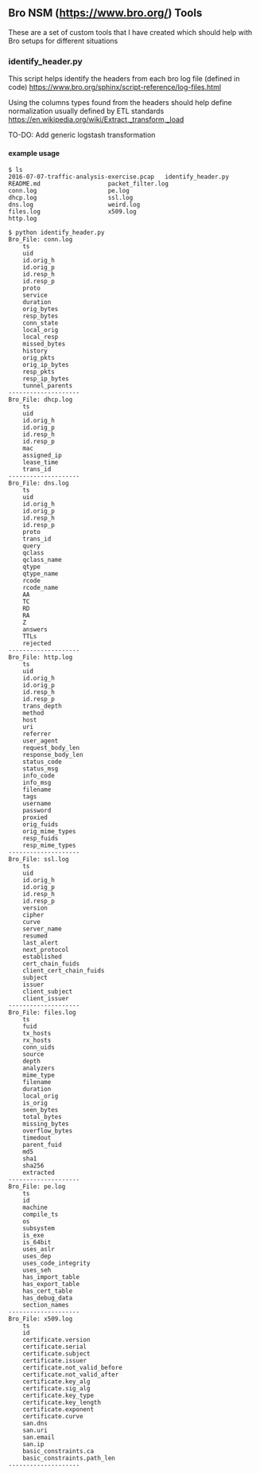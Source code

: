## Bro NSM (https://www.bro.org/) Tools

These are a set of custom tools that I have created which should help
with Bro setups for different situations

### identify_header.py
This script helps identify the headers from each bro log file (defined in code)
https://www.bro.org/sphinx/script-reference/log-files.html

Using the columns types found from the headers should help define normalization
usually defined by ETL standards
https://en.wikipedia.org/wiki/Extract,_transform,_load

TO-DO: Add generic logstash transformation

#### example usage
```
$ ls
2016-07-07-traffic-analysis-exercise.pcap   identify_header.py
README.md                   packet_filter.log
conn.log                    pe.log
dhcp.log                    ssl.log
dns.log                     weird.log
files.log                   x509.log
http.log

$ python identify_header.py
Bro_File: conn.log
    ts
    uid
    id.orig_h
    id.orig_p
    id.resp_h
    id.resp_p
    proto
    service
    duration
    orig_bytes
    resp_bytes
    conn_state
    local_orig
    local_resp
    missed_bytes
    history
    orig_pkts
    orig_ip_bytes
    resp_pkts
    resp_ip_bytes
    tunnel_parents
--------------------
Bro_File: dhcp.log
    ts
    uid
    id.orig_h
    id.orig_p
    id.resp_h
    id.resp_p
    mac
    assigned_ip
    lease_time
    trans_id
--------------------
Bro_File: dns.log
    ts
    uid
    id.orig_h
    id.orig_p
    id.resp_h
    id.resp_p
    proto
    trans_id
    query
    qclass
    qclass_name
    qtype
    qtype_name
    rcode
    rcode_name
    AA
    TC
    RD
    RA
    Z
    answers
    TTLs
    rejected
--------------------
Bro_File: http.log
    ts
    uid
    id.orig_h
    id.orig_p
    id.resp_h
    id.resp_p
    trans_depth
    method
    host
    uri
    referrer
    user_agent
    request_body_len
    response_body_len
    status_code
    status_msg
    info_code
    info_msg
    filename
    tags
    username
    password
    proxied
    orig_fuids
    orig_mime_types
    resp_fuids
    resp_mime_types
--------------------
Bro_File: ssl.log
    ts
    uid
    id.orig_h
    id.orig_p
    id.resp_h
    id.resp_p
    version
    cipher
    curve
    server_name
    resumed
    last_alert
    next_protocol
    established
    cert_chain_fuids
    client_cert_chain_fuids
    subject
    issuer
    client_subject
    client_issuer
--------------------
Bro_File: files.log
    ts
    fuid
    tx_hosts
    rx_hosts
    conn_uids
    source
    depth
    analyzers
    mime_type
    filename
    duration
    local_orig
    is_orig
    seen_bytes
    total_bytes
    missing_bytes
    overflow_bytes
    timedout
    parent_fuid
    md5
    sha1
    sha256
    extracted
--------------------
Bro_File: pe.log
    ts
    id
    machine
    compile_ts
    os
    subsystem
    is_exe
    is_64bit
    uses_aslr
    uses_dep
    uses_code_integrity
    uses_seh
    has_import_table
    has_export_table
    has_cert_table
    has_debug_data
    section_names
--------------------
Bro_File: x509.log
    ts
    id
    certificate.version
    certificate.serial
    certificate.subject
    certificate.issuer
    certificate.not_valid_before
    certificate.not_valid_after
    certificate.key_alg
    certificate.sig_alg
    certificate.key_type
    certificate.key_length
    certificate.exponent
    certificate.curve
    san.dns
    san.uri
    san.email
    san.ip
    basic_constraints.ca
    basic_constraints.path_len
--------------------
```
